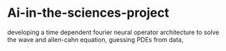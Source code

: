 # Ai-in-the-sciences-project
developing a time dependent fourier neural operator architecture to solve the wave and allen-cahn equation, guessing PDEs from data, 

